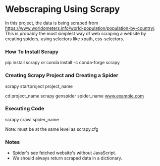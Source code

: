 # Webscraping Using Scrapy

In this project, the data is being scraped from https://www.worldometers.info/world-population/population-by-country/.   
This is probably the most simplest way of web scraping a website by creating spiders, using selectors like xpath, css-selectors.

### How To Install Scrapy
pip install scrapy
or
conda install -c conda-forge scrapy

### Creating Scrapy Project and Creating a Spider
scrapy startproject project_name

cd project_name
scrapy genspider spider_name www.example.com

### Executing Code
scrapy crawl spider_name

Note: must be at the same level as scrapy.cfg

### Notes
- Spider's see fetched website's without JavaScript.
- We should always return scraped data in a dictionary.